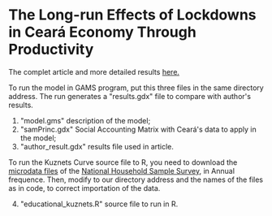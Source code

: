 # The Long-run Effects of Lockdowns in Ceará Economy Through Productivity

The complet article and more detailed results [here.](https://rpubs.com/Heitor_Mont/)

To run the model in GAMS program, put this three files in the same directory address. The run generates a "results.gdx" file to compare with author's results.

1) "model.gms" description of the model;
2) "samPrinc.gdx" Social Accounting Matrix with Ceará's data to apply in the model;
3) "author_result.gdx" results file used in article.

To run the Kuznets Curve source file to R, you need to download the [microdata files](http://ftp.ibge.gov.br/Trabalho_e_Rendimento/Pesquisa_Nacional_por_Amostra_de_Domicilios_anual/microdados/) of the [National Household Sample Survey](https://www.ibge.gov.br/en/statistics/social/labor/18079-brazil-volume-pnad1.html?=&t=o-que-e), in Annual frequence. Then, modify to our directory address and the names of the files as in code, to correct importation of the data.

4) "educational_kuznets.R" source file to run in R.

